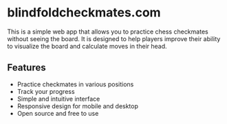 # blindfoldcheckmates.com

This is a simple web app that allows you to practice chess checkmates without seeing the board. It is designed to help players improve their ability to visualize the board and calculate moves in their head.

## Features

- Practice checkmates in various positions
- Track your progress
- Simple and intuitive interface
- Responsive design for mobile and desktop
- Open source and free to use

